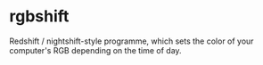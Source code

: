 # rgbshift

Redshift / nightshift-style programme, which sets the color of your computer's RGB depending on the time of day.
